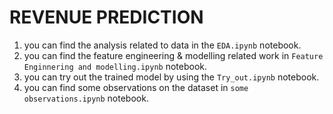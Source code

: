 # REVENUE PREDICTION

1. you can find the analysis related to data in the `EDA.ipynb` notebook.
2. you can find the feature engineering & modelling related work in `Feature Enginnering and modelling.ipynb` notebook.
3. you can try out the trained model by using the `Try_out.ipynb` notebook.
4. you can  find some observations on the dataset in `some observations.ipynb` notebook.
